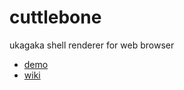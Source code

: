 # cuttlebone

ukagaka shell renderer for web browser

+ [demo](https://ikagaka.github.io/cuttlebone/demo/)
+ [wiki](https://github.com/Ikagaka/cuttlebone/wiki/)
